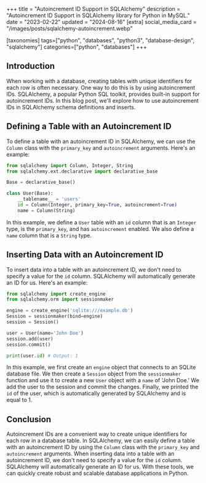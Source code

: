 +++
title = "Autoincrement ID Support in SQLAlchemy"
description = "Autoincrement ID Support in SQLAlchemy library for Python in MySQL."
date = "2023-02-22"
updated = "2024-08-16"
[extra]
social_media_card = "/images/posts/sqlalchemy-autoincrement.webp"


[taxonomies]
tags=["python", "databases", "python3", "database-design", "sqlalchemy"]
categories=["python", "databases"]
+++

## Introduction

When working with a database, creating tables with unique identifiers for each row is often necessary. One way to do this is by using autoincrement IDs. SQLAlchemy, a popular Python SQL toolkit, provides built-in support for autoincrement IDs. In this blog post, we'll explore how to use autoincrement IDs in SQLAlchemy schema definitions and inserts.

## Defining a Table with an Autoincrement ID

To define a table with an autoincrement ID in SQLAlchemy, we can use the `Column` class with the `primary_key` and `autoincrement` arguments. Here's an example:

```python
from sqlalchemy import Column, Integer, String
from sqlalchemy.ext.declarative import declarative_base

Base = declarative_base()

class User(Base):
    __tablename__ = 'users'
    id = Column(Integer, primary_key=True, autoincrement=True)
    name = Column(String)
```

In this example, we define a `User` table with an `id` column that is an `Integer` type, is the `primary_key`, and has `autoincrement` enabled. We also define a `name` column that is a `String` type.

## Inserting Data with an Autoincrement ID

To insert data into a table with an autoincrement ID, we don't need to specify a value for the `id` column. SQLAlchemy will automatically generate an ID for us. Here's an example:

```python
from sqlalchemy import create_engine
from sqlalchemy.orm import sessionmaker

engine = create_engine('sqlite:///example.db')
Session = sessionmaker(bind=engine)
session = Session()

user = User(name='John Doe')
session.add(user)
session.commit()

print(user.id) # Output: 1
```

In this example, we first create an `engine` object that connects to an SQLite database file. We then create a `Session` object from the `sessionmaker` function and use it to create a new `User` object with a `name` of 'John Doe.' We add the user to the session and commit the changes. Finally, we printed the `id` of the user, which is automatically generated by SQLAlchemy and is equal to 1.

## Conclusion

Autoincrement IDs are a convenient way to create unique identifiers for each row in a database table. In SQLAlchemy, we can easily define a table with an autoincrement ID by using the `Column` class with the `primary_key` and `autoincrement` arguments. When inserting data into a table with an autoincrement ID, we don't need to specify a value for the `id` column. SQLAlchemy will automatically generate an ID for us. With these tools, we can quickly create robust and scalable database applications in Python.
